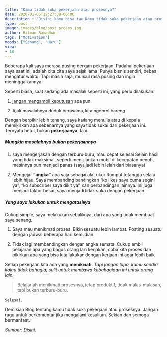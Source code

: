 ```yaml
---
title: "Kamu tidak suka pekerjaan atau prosesnya?"
date: 2020-01-05T12:27:38+06:00
description : "Disini kamu bisa tau Kamu tidak suka pekerjaan atau prosesnya?"
type: post
image: images/blog/post_proses.jpg
author: Hilman Ramadhan
tags: ["Motivation"]
moods: ["Senang", "Haru"]
view:
- 18
---
```


Beberapa kali saya merasa pusing dengan pekerjaan. Padahal pekerjaan saya saat ini, adalah cita cita saya sejak lama. Punya bisnis sendiri, bebas mengatur waktu. Tapi masih saja, muncul rasa pusing dan ingin meninggalkannya.

Seperti biasa, saat sedang ada masalah seperti ini, yang perlu dilakukan:

1. [jangan mengambil keputusan](https://hilman.space/emosi/) apa pun.
   
2. Ajak masalahnya duduk berasama, kita ngobrol bareng.

Dengan berpikir lebih tenang, saya kadang menulis atau di kepala memikirkan apa sebenarnya yang saya tidak sukai dari pekerjaan ini. Ternyata betul, bukan **pekerjaanya**, tapi..

##### Mungkin masalahnya bukan pekerjaannya

1. saya mengerjakan dengan terburu-buru, mau cepat selesai
Selain hasil yang tidak maksimal, seperti menjalankan mobil di kecepatan penuh, mesinnya pun menjadi panas (saya jadi lebih lelah dari biasanya)

2. Mengejar **“angka”** apa saja sebagai alat ukur
Rumput tetangga selalu lebih hijau. Saya membanding bandingkan “ko likes saya cuma segini ya”, “ko subscriber saya dikit ya”, dan perbandingan lainnya. Ini juga menjadi faktor besar, saya menjadi tidak suka dengan pekerjaan.

##### Yang saya lakukan untuk mengatasinya

Cukup simple, saya melakukan sebaliknya, dari apa yang tidak membuat saya senang.

1. Saya mau menikmati proses. Bikin sesuatu lebih lambat. Posting sesuatu dengan jadwal beberapa hari kemudian.
   
2. Tidak lagi membandingkan dengan angka semata. Cukup ambil pelajaran apa yang bagus orang lain kerjakan, coba kita proses dan pikirkan apa yang bisa kita lakukan dengan kerjaan ini agar lebih baik

Setiap pekerjaan kita ada yang **menikmati**. *Tapi jangan lupa, kamu sendiri kalau tidak bahagia, sulit untuk membawa kebahagiaan ini untuk orang lain.*

> Belajarlah menikmati prosesnya, tetap produktif, tidak malas-malasan, tapi bukan terburu-buru.

`Selesai`.

Demikian Blog tentang kamu tidak suka pekerjaan atau prosesnya. Jangan ragu untuk berkomentar jika mengalami kesulitan.
Sekian dan semoga bermanfaat.

*Sumber: [Disini](https://hilman.space/lambat/)*.
